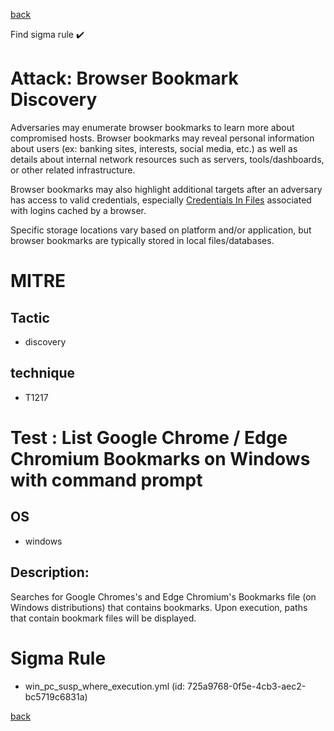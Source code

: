 
[back](../index.md)

Find sigma rule :heavy_check_mark: 

# Attack: Browser Bookmark Discovery 

Adversaries may enumerate browser bookmarks to learn more about compromised hosts. Browser bookmarks may reveal personal information about users (ex: banking sites, interests, social media, etc.) as well as details about internal network resources such as servers, tools/dashboards, or other related infrastructure.

Browser bookmarks may also highlight additional targets after an adversary has access to valid credentials, especially [Credentials In Files](https://attack.mitre.org/techniques/T1552/001) associated with logins cached by a browser.

Specific storage locations vary based on platform and/or application, but browser bookmarks are typically stored in local files/databases.

# MITRE
## Tactic
  - discovery


## technique
  - T1217


# Test : List Google Chrome / Edge Chromium Bookmarks on Windows with command prompt
## OS
  - windows


## Description:
Searches for Google Chromes's and Edge Chromium's Bookmarks file (on Windows distributions) that contains bookmarks.
Upon execution, paths that contain bookmark files will be displayed.


# Sigma Rule
 - win_pc_susp_where_execution.yml (id: 725a9768-0f5e-4cb3-aec2-bc5719c6831a)



[back](../index.md)
